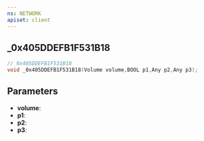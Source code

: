 ```yaml
---
ns: NETWORK
apiset: client
---
```

## _0x405DDEFB1F531B18

```c
// 0x405DDEFB1F531B18
void _0x405DDEFB1F531B18(Volume volume,BOOL p1,Any p2,Any p3);
```


## Parameters
* **volume**:
* **p1**:
* **p2**:
* **p3**: